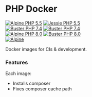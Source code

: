 # PHP Docker
[![Alpine PHP 5.5][alpine_php5_badge]][alpine_php5_ci] 
[![Jessie PHP 5.5][jessie_php5_badge]][jessie_php5_ci]  
[![Buster PHP 7.4][alpine_php7_badge]][alpine_php7_ci]
[![Buster PHP 7.4][buster_php7_badge]][buster_php7_ci]  
[![Alpine PHP 8.0][alpine_php8_badge]][alpine_php8_ci]
[![Buster PHP 8.0][buster_php8_badge]][buster_php8_ci]  
[![Alpine][docker_hub_badge]][docker_hub]

[jessie_php5_ci]: https://github.com/rdok/php-docker/actions/workflows/php5-jessie.yml
[jessie_php5_badge]: https://github.com/rdok/php-docker/actions/workflows/php5-jessie.yml/badge.svg
[alpine_php5_ci]: https://github.com/rdok/php-docker/actions/workflows/php5-alpine.yml
[alpine_php5_badge]: https://github.com/rdok/php-docker/actions/workflows/php5-alpine.yml/badge.svg
[alpine_php7_ci]: https://github.com/rdok/php-docker/actions/workflows/php7-alpine.yml
[alpine_php7_badge]: https://github.com/rdok/php-docker/actions/workflows/php7-alpine.yml/badge.svg
[buster_php7_ci]: https://github.com/rdok/php-docker/actions/workflows/php7-buster.yml
[buster_php7_badge]: https://github.com/rdok/php-docker/actions/workflows/php7-buster.yml/badge.svg
[buster_php8_ci]: https://github.com/rdok/php-docker/actions/workflows/php8-buster.yml
[buster_php8_badge]: https://github.com/rdok/php-docker/actions/workflows/php8-buster.yml/badge.svg
[alpine_php8_ci]: https://github.com/rdok/php-docker/actions/workflows/php8-alpine.yml
[alpine_php8_badge]: https://github.com/rdok/php-docker/actions/workflows/php8-alpine.yml/badge.svg
[docker_hub]: https://hub.docker.com/repository/docker/rdok/php-docker
[docker_hub_badge]: https://img.shields.io/badge/Docker%20Hub-grey?style=square&logo=docker

Docker images for CIs & development.

### Features
Each image:
- Installs composer
- Fixes composer cache path
